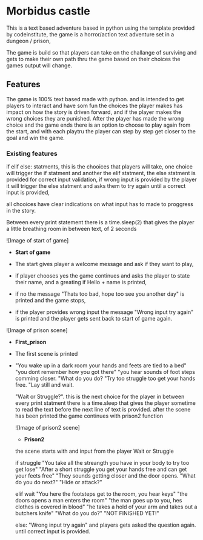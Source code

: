 # Morbidus castle

This is a text based adventure based in python using the template provided by codeinstitute,
the game is a horror/action text adventure set in a dungeon / prison,

The game is build so that players can take on the challange of surviving and gets to make their own path thru the game based on their choices
the games output will change.

## Features

The game is 100% text based made with python. and is intended to get players to interact and have som fun
the choices the player makes has impact on how the story is driven forward, and if the player makes the wrong choices they are punished.
After the player has made the wrong choice and the game ends there is an option to choose to play again from the start, and with each playtru the player can step by step get closer to the goal and win the game.


### Existing features

if elif else: statments, this is the chooices that players will take, one choice will trigger the if statment and another the elif statment, the else statment is provided for correct input validation, 
if wrong input is provided by the player it will trigger the else statment and asks them to try again until a correct input is provided,

all chooices have clear indications on what input has to made to proggress in the story.

Between every print statement there is a time.sleep(2) that gives the player a little breathing room in between text,
of 2 seconds

![Image of start of game]

- __Start of game__

- The start gives player a welcome message and ask if they want to play,
- if player chooses yes the game continues and asks the player to state their name, and a greating if Hello + name is printed,
- if no the message "Thats too bad, hope too see you another day" is printed and the game stops,
- if the player provides wrong input the message "Wrong input try again" is printed and the player gets sent back to start of game again.

![Image of prison scene]

- __First_prison__

- The first scene is printed
- "You wake up in a dark room your hands and feets are tied to a bed"
   "you dont remember how you got there"
   "you hear sounds of foot steps comming closer.
   "What do you do?
   "Try too struggle too get your hands free.
   "Lay still and wait.
   
   "Wait or Struggle?". this is the next choice for the player
   in between every print statment there is a time.sleep that gives the player sometime to read the text before the next line of text is provided.
   after the scene has been printed the game continues with 
   prison2 function
   
   ![Image of prison2 scene]
   
   - __Prison2__
   
   the scene starts with and input from the player 
   Wait or Struggle
   
   
   if struggle 
        "You take all the streangth you have in your body to try too get lose"
        "After a short struggle you get your hands free and can get your feets free"
        "They sounds getting closer and the door opens.
        "What do you do next?"
        "Hide or attack?"
       
   elif wait
       "You here the footsteps get to the room, you hear keys"
       "the doors opens a man enters the room"
       "the man goes up to you, hes clothes is covered in blood"
       "he takes a hold of your arm and takes out a butchers knife"
       "What do you do?"
       "NOT FINISHED YET!"
   
   else:
        "Wrong input try again"
        and players gets asked the question again. until correct input is provided.
   
    
